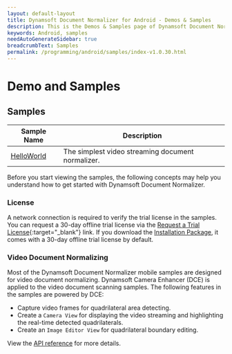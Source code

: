 ```yaml
---
layout: default-layout
title: Dynamsoft Document Normalizer for Android - Demos & Samples
description: This is the Demos & Samples page of Dynamsoft Document Normalizer for Android SDK.
keywords: Android, samples
needAutoGenerateSidebar: true
breadcrumbText: Samples
permalink: /programming/android/samples/index-v1.0.30.html
---
```


# Demo and Samples

## Samples

| Sample Name | Description |
| ----------- | ----------- |
| [HelloWorld](helloworld.md) | The simplest video streaming document normalizer. |


Before you start viewing the samples, the following concepts may help you understand how to get started with Dynamsoft Document Normalizer.

### License

A network connection is required to verify the trial license in the samples. You can request a 30-day offline trial license via the [Request a Trial License](https://www.dynamsoft.com/customer/license/trialLicense?product=ddn&utm_source=docs&package=android){:target="_blank"} link. If you download the [Installation Package](https://www.dynamsoft.com/document-normalizer/downloads/?product=ddn&utm_source=docs&package=android), it comes with a 30-day offline trial license by default.

### Video Document Normalizing

Most of the Dynamsoft Document Normalizer mobile samples are designed for video document normalizing. Dynamsoft Camera Enhancer (DCE) is applied to the video document scanning samples. The following features in the samples are powered by DCE:

- Capture video frames for quadrilateral area detecting.
- Create a `Camera View` for displaying the video streaming and highlighting the real-time detected quadrilaterals.
- Create an `Image Editor View` for quadrilateral boundary editing.

View the [API reference](../api-reference/camera-enhancer/index.md) for more details.
